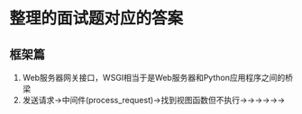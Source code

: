 # 整理的面试题对应的答案
## 框架篇
1. Web服务器网关接口，WSGI相当于是Web服务器和Python应用程序之间的桥梁
2. 发送请求->中间件(process_request)->找到视图函数但不执行->->->->->->